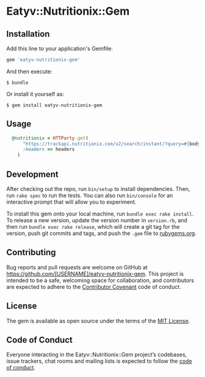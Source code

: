 # Eatyv::Nutritionix::Gem

## Installation

Add this line to your application's Gemfile:

```ruby
gem 'eatyv-nutritionix-gem'
```

And then execute:

    $ bundle

Or install it yourself as:

    $ gem install eatyv-nutritionix-gem

## Usage

```ruby
  @nutritionix = HTTParty.get(
      "https://trackapi.nutritionix.com/v2/search/instant/?query=#{body}", 
      :headers => headers
    )
```

## Development

After checking out the repo, run `bin/setup` to install dependencies. Then, run `rake spec` to run the tests. You can also run `bin/console` for an interactive prompt that will allow you to experiment.

To install this gem onto your local machine, run `bundle exec rake install`. To release a new version, update the version number in `version.rb`, and then run `bundle exec rake release`, which will create a git tag for the version, push git commits and tags, and push the `.gem` file to [rubygems.org](https://rubygems.org).

## Contributing

Bug reports and pull requests are welcome on GitHub at https://github.com/[USERNAME]/eatyv-nutritionix-gem. This project is intended to be a safe, welcoming space for collaboration, and contributors are expected to adhere to the [Contributor Covenant](http://contributor-covenant.org) code of conduct.

## License

The gem is available as open source under the terms of the [MIT License](https://opensource.org/licenses/MIT).

## Code of Conduct

Everyone interacting in the Eatyv::Nutritionix::Gem project’s codebases, issue trackers, chat rooms and mailing lists is expected to follow the [code of conduct](https://github.com/[USERNAME]/eatyv-nutritionix-gem/blob/master/CODE_OF_CONDUCT.md).
